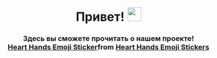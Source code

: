 ﻿<h1 align="center"> Привет!
<img src="https://github.com/blackcater/blackcater/raw/main/images/Hi.gif" height="32"/></h1>

<h3 align = "center"> Здесь вы сможете прочитать о нашем проекте!
<div class="tenor-gif-embed" data-postid="26968477" data-share-method="host" data-aspect-ratio="1" data-width="100%"><a href="https://tenor.com/view/heart-hands-emoji-gif-26968477">Heart Hands Emoji Sticker</a>from <a href="https://tenor.com/search/heart+hands+emoji-stickers">Heart Hands Emoji Stickers</a></div> <script type="text/javascript" async src="https://tenor.com/embed.js"></script> </h3>